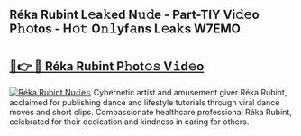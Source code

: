 ## Réka Rubint L𝚎a𝚔ed N𝚞𝚍e - Part-TIY Vi𝚍𝚎o P𝚑𝚘tos - H𝚘𝚝 O𝚗𝚕yf𝚊ns L𝚎a𝚔s W7EMO

# <h2><a href="http://kf2mbio.oniu.top/?m=R%c3%a9ka+Rubint">🔗👉 🔴 Réka Rubint P𝚑ot𝚘𝚜 V𝚒d𝚎o</a></h2>

[![Réka Rubint Nu𝚍e𝚜](https://i.imgur.com/0qMVB7G.gif)](http://kf2mbio.oniu.top/?m=R%c3%a9ka+Rubint)
Cybernetic artist and amusement giver Réka Rubint, acclaimed for publishing dance and lifestyle tutorials through viral dance moves and short clips. Compassionate healthcare professional Réka Rubint, celebrated for their dedication and kindness in caring for others.  
